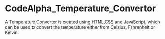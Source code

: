 # CodeAlpha_Temperature_Convertor
A Temperature Converter is created using HTML,CSS and JavaScript, which can be used to convert the temperature either from Celsius, Fahrenheit or Kelvin.
